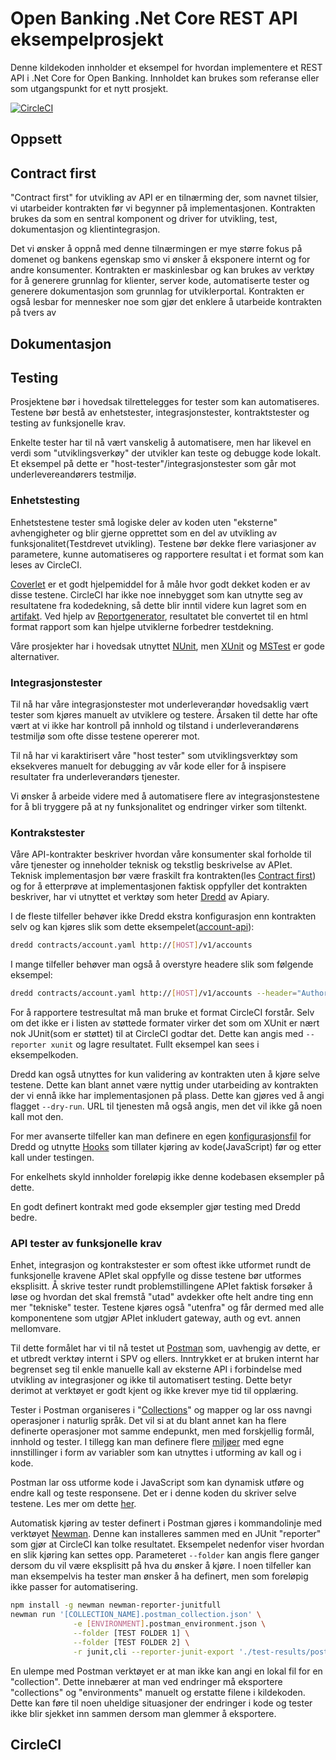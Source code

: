 # Open Banking .Net Core REST API eksempelprosjekt
Denne kildekoden innholder et eksempel for hvordan implementere et REST API i .Net Core for Open Banking. Innholdet kan brukes som referanse eller som utgangspunkt for et nytt prosjekt.

[![CircleCI](https://circleci.com/gh/SparebankenVest/ob-netcore-api-example.svg?style=svg&circle-token=0ad26e18697080cf4ad6ccd17c802dfee1c93cff)](https://circleci.com/gh/SparebankenVest/ob-netcore-api-example)

## Oppsett

## Contract first
"Contract first" for utvikling av API er en tilnærming der, som navnet tilsier, vi utarbeider kontrakten før vi begynner på implementasjonen. Kontrakten brukes da som en sentral komponent og driver for utvikling, test, dokumentasjon og klientintegrasjon. 

Det vi ønsker å oppnå med denne tilnærmingen er mye større fokus på domenet og bankens egenskap smo vi ønsker å eksponere internt og for andre konsumenter. Kontrakten er maskinlesbar og kan brukes av verktøy for å generere grunnlag for klienter, server kode, automatiserte tester og generere dokumentasjon som grunnlag for utviklerportal.
Kontrakten er også lesbar for mennesker noe som gjør det enklere å utarbeide kontrakten på tvers av 

## Dokumentasjon

## Testing
Prosjektene bør i hovedsak tilrettelegges for tester som kan automatiseres. Testene bør bestå av enhetstester, integrasjonstester, kontraktstester og testing av funksjonelle krav. 

Enkelte tester har til nå vært vanskelig å automatisere, men har likevel en verdi som "utviklingsverkøy" der utvikler kan teste og debugge kode lokalt. Et eksempel på dette er "host-tester"/integrasjonstester som går mot underlevereandørers testmiljø. 

### Enhetstesting
Enhetstestene tester små logiske deler av koden uten "eksterne" avhengigheter og blir gjerne opprettet som en del av utvikling av funksjonalitet(Testdrevet utvikling). Testene bør dekke flere variasjoner av parametere, kunne automatiseres og rapportere resultat i et format som kan leses av CircleCI.

[Coverlet](https://github.com/tonerdo/coverlet) er et godt hjelpemiddel for å måle hvor godt dekket koden er av disse testene. CircleCI har ikke noe innebygget som kan utnytte seg av resultatene fra kodedekning, så dette blir inntil videre kun lagret som en [artifakt](https://circleci.com/docs/2.0/artifacts/). Ved hjelp av [Reportgenerator](https://github.com/danielpalme/ReportGenerator), resultatet ble convertet til en html format rapport som kan hjelpe utviklerne forbedrer testdekning.

Våre prosjekter har i hovedsak utnyttet [NUnit](https://nunit.org/), men [XUnit](https://xunit.github.io/) og [MSTest](https://github.com/Microsoft/testfx-docs) er gode alternativer.

### Integrasjonstester
Til nå har våre integrasjonstester mot underleverandør hovedsaklig vært tester som kjøres manuelt av utviklere og testere. Årsaken til dette har ofte vært at vi ikke har kontroll på innhold og tilstand i underleverandørens testmiljø som ofte disse testene opererer mot. 

Til nå har vi karaktirisert våre "host tester" som utviklingsverktøy som eksekveres manuelt for debugging av vår kode eller for å inspisere resultater fra underleverandørs tjenester.

Vi ønsker å arbeide videre med å automatisere flere av integrasjonstestene for å bli tryggere på at ny funksjonalitet og endringer virker som tiltenkt.

### Kontrakstester
Våre API-kontrakter beskriver hvordan våre konsumenter skal forholde til våre tjenester og inneholder teknisk og tekstlig beskrivelse av APIet. Teknisk implementasjon bør være fraskilt fra kontrakten(les [Contract first](#Contract-first)) og for å etterprøve at implementasjonen faktisk oppfyller det kontrakten beskriver, har vi utnyttet et verktøy som heter [Dredd](https://dredd.org/en/latest/) av Apiary.

I de fleste tilfeller behøver ikke Dredd ekstra konfigurasjon enn kontrakten selv og kan kjøres slik som dette eksempelet([account-api](https://github.com/SparebankenVest/account-api)):
```bash
dredd contracts/account.yaml http://[HOST]/v1/accounts 
```

I mange tilfeller behøver man også å overstyre headere slik som følgende eksempel:
```bash
dredd contracts/account.yaml http://[HOST]/v1/accounts --header="Authorization:Bearer [tokenstring]"
```

For å rapportere testresultat må man bruke et format CircleCI forstår. Selv om det ikke er i listen av støttede formater virker det som om XUnit er nært nok JUnit(som er støttet) til at CircleCI godtar det. Dette kan angis med `--reporter xunit` og lagre resultatet. Fullt eksempel kan sees i eksempelkoden.

Dredd kan også utnyttes for kun validering av kontrakten uten å kjøre selve testene. Dette kan blant annet være nyttig under utarbeiding av kontrakten der vi ennå ikke har implementasjonen på plass. Dette kan gjøres ved å angi flagget `--dry-run`. URL til tjenesten må også angis, men det vil ikke gå noen kall mot den.

For mer avanserte tilfeller kan man definere en egen [konfigurasjonsfil](https://dredd.org/en/latest/quickstart.html#configure-dredd) for Dredd og utnytte [Hooks](https://dredd.org/en/latest/hooks/) som tillater kjøring av kode(JavaScript) før og etter kall under testingen.

For enkelhets skyld innholder foreløpig ikke denne kodebasen eksempler på dette.

En godt definert kontrakt med gode eksempler gjør testing med Dredd bedre.


### API tester av funksjonelle krav
Enhet, integrasjon og kontrakstester er som oftest ikke utformet rundt de funksjonelle kravene APIet skal oppfylle og disse testene bør utformes eksplisitt. Å skrive tester rundt problemstillingene APIet faktisk forsøker å løse og hvordan det skal fremstå "utad" avdekker ofte helt andre ting enn mer "tekniske" tester.
Testene kjøres også "utenfra" og får dermed med alle komponentene som utgjør APIet inkludert gateway, auth og evt. annen mellomvare. 

Til dette formålet har vi til nå testet ut [Postman](https://www.getpostman.com/) som, uavhengig av dette, er et utbredt verktøy internt i SPV og ellers. Inntrykket er at bruken internt har begrenset seg til enkle manuelle kall av eksterne API i forbindelse med utvikling av integrasjoner og ikke til automatisert testing. Dette betyr derimot at verktøyet er godt kjent og ikke krever mye tid til opplæring.

Tester i Postman organiseres i "[Collections](https://learning.getpostman.com/docs/postman/collections/intro_to_collections/)" og mapper og lar oss navngi operasjoner i naturlig språk. Det vil si at du blant annet kan ha flere definerte operasjoner mot samme endepunkt, men med forskjellig formål, innhold og tester.
I tillegg kan man definere flere [miljøer](https://learning.getpostman.com/docs/postman/environments_and_globals/intro_to_environments_and_globals/) med egne innstillinger i form av variabler som kan utnyttes i utforming av kall og i kode.

Postman lar oss utforme kode i JavaScript som kan dynamisk utføre og endre kall og teste responsene. Det er i denne koden du skriver selve testene. Les mer om dette [her](https://learning.getpostman.com/docs/postman/scripts/intro_to_scripts/).

Automatisk kjøring av tester definert i Postman gjøres i kommandolinje med verktøyet [Newman](https://learning.getpostman.com/docs/postman/collection_runs/command_line_integration_with_newman/). Denne kan installeres sammen med en JUnit "reporter" som gjør at CircleCI kan tolke resultatet. 
Eksempelet nedenfor viser hvordan en slik kjøring kan settes opp. Parameteret `--folder` kan angis flere ganger dersom du vil være eksplisitt på hva du ønsker å kjøre. I noen tilfeller kan man eksempelvis ha tester man ønsker å ha definert, men som foreløpig ikke passer for automatisering.
```bash
npm install -g newman newman-reporter-junitfull
newman run '[COLLECTION_NAME].postman_collection.json' \
              -e [ENVIRONMENT].postman_environment.json \
              --folder [TEST FOLDER 1] \
              --folder [TEST FOLDER 2] \
              -r junit,cli --reporter-junit-export './test-results/postman/result.xml'
```

En ulempe med Postman verktøyet er at man ikke kan angi en lokal fil for en "collection". Dette innebærer at man ved endringer må eksportere "collections" og "environments" manuelt og erstatte filene i kildekoden. Dette kan føre til noen uheldige situasjoner der endringer i kode og tester ikke blir sjekket inn sammen dersom man glemmer å eksportere.

## CircleCI
